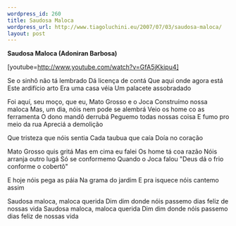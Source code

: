```yaml
--- 
wordpress_id: 260
title: Saudosa Maloca
wordpress_url: http://www.tiagoluchini.eu/2007/07/03/saudosa-maloca/
layout: post
---
```

<strong>Saudosa Maloca
(Adoniran Barbosa)</strong>

[youtube=http://www.youtube.com/watch?v=GfA5jKkipu4]

Se o sinhô não tá lembrado
Dá licença de contá
Que aqui onde agora está
Este ardifício arto
Era uma casa véia
Um palacete assobradado

Foi aquí, seu moço, que eu, Mato Grosso e o Joca
Construímo nossa maloca
Mas, um dia, nóis nem pode se alembrá
Veio os home co as ferramenta
O dono mandô derrubá
Peguemo todas nossas coisa
E fumo pro meio da rua
Apreciá a demolição

Que tristeza que nóis sentia
Cada taubua que caía
Doía no coração

Mato Grosso quis gritá
Mas em cima eu falei
Os home tá coa razão
Nóis arranja outro lugá
Só se conformemo
Quando o Joca falou
"Deus dá o frio conforme o cobertô"

E hoje nóis pega as páia
Na grama do jardim
E pra isquece nóis cantemo assim

Saudosa maloca, maloca querida
Dim dim donde nóis passemo dias feliz de nossas vida
Saudosa maloca, maloca querida
Dim dim donde nóis passemo dias feliz de nossas vida
